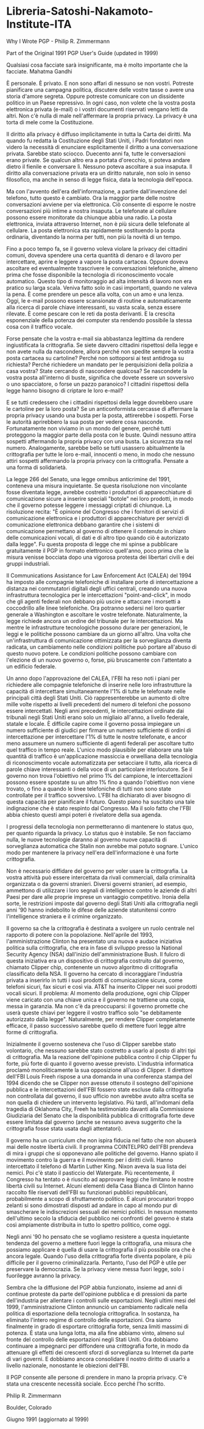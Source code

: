 # Libreria-Satoshi-Nakamoto-Institute-ITA
Why I Wrote PGP - Philip R. Zimmermann 

Part of the Original 1991 PGP User's Guide (updated in 1999)



Qualsiasi cosa facciate sarà insignificante, ma è molto importante che la facciate.
Mahatma Gandhi

È personale. È privato. E non sono affari di nessuno se non vostri. Potreste pianificare una campagna politica, discutere delle vostre tasse o avere una storia d'amore segreta. Oppure potreste comunicare con un dissidente politico in un Paese repressivo. In ogni caso, non volete che la vostra posta elettronica privata (e-mail) o i vostri documenti riservati vengano letti da altri. Non c'è nulla di male nell'affermare la propria privacy. La privacy è una torta di mele come la Costituzione.

Il diritto alla privacy è diffuso implicitamente in tutta la Carta dei diritti. Ma quando fu redatta la Costituzione degli Stati Uniti, i Padri fondatori non videro la necessità di enunciare esplicitamente il diritto a una conversazione privata. Sarebbe stato sciocco. Duecento anni fa, tutte le conversazioni erano private. Se qualcun altro era a portata d'orecchio, si poteva andare dietro il fienile e conversare lì. Nessuno poteva ascoltare a sua insaputa. Il diritto alla conversazione privata era un diritto naturale, non solo in senso filosofico, ma anche in senso di legge fisica, data la tecnologia dell'epoca.

Ma con l'avvento dell'era dell'informazione, a partire dall'invenzione del telefono, tutto questo è cambiato. Ora la maggior parte delle nostre conversazioni avviene per via elettronica. Ciò consente di esporre le nostre conversazioni più intime a nostra insaputa. Le telefonate al cellulare possono essere monitorate da chiunque abbia una radio. La posta elettronica, inviata attraverso Internet, non è più sicura delle telefonate al cellulare. La posta elettronica sta rapidamente sostituendo la posta ordinaria, diventando la norma per tutti, non più la novità di un tempo.

Fino a poco tempo fa, se il governo voleva violare la privacy dei cittadini comuni, doveva spendere una certa quantità di denaro e di lavoro per intercettare, aprire e leggere a vapore la posta cartacea. Oppure doveva ascoltare ed eventualmente trascrivere le conversazioni telefoniche, almeno prima che fosse disponibile la tecnologia di riconoscimento vocale automatico. Questo tipo di monitoraggio ad alta intensità di lavoro non era pratico su larga scala. Veniva fatto solo in casi importanti, quando ne valeva la pena. È come prendere un pesce alla volta, con un amo e una lenza. Oggi, le e-mail possono essere scansionate di routine e automaticamente alla ricerca di parole chiave interessanti, su vasta scala, senza essere rilevate. È come pescare con le reti da posta derivanti. E la crescita esponenziale della potenza dei computer sta rendendo possibile la stessa cosa con il traffico vocale.

Forse pensate che la vostra e-mail sia abbastanza legittima da rendere ingiustificata la crittografia. Se siete davvero cittadini rispettosi della legge e non avete nulla da nascondere, allora perché non spedite sempre la vostra posta cartacea su cartoline? Perché non sottoporsi ai test antidroga su richiesta? Perché richiedere un mandato per le perquisizioni della polizia a casa vostra? State cercando di nascondere qualcosa? Se nascondete la vostra posta all'interno di buste, significa che dovete essere un sovversivo o uno spacciatore, o forse un pazzo paranoico? I cittadini rispettosi della legge hanno bisogno di criptare le loro e-mail?

E se tutti credessero che i cittadini rispettosi della legge dovrebbero usare le cartoline per la loro posta? Se un anticonformista cercasse di affermare la propria privacy usando una busta per la posta, attirerebbe i sospetti. Forse le autorità aprirebbero la sua posta per vedere cosa nasconde. Fortunatamente non viviamo in un mondo del genere, perché tutti proteggono la maggior parte della posta con le buste. Quindi nessuno attira sospetti affermando la propria privacy con una busta. La sicurezza sta nel numero. Analogamente, sarebbe bello se tutti usassero abitualmente la crittografia per tutte le loro e-mail, innocenti o meno, in modo che nessuno attiri sospetti affermando la propria privacy con la crittografia. Pensate a una forma di solidarietà.

La legge 266 del Senato, una legge omnibus anticrimine del 1991, conteneva una misura inquietante. Se questa risoluzione non vincolante fosse diventata legge, avrebbe costretto i produttori di apparecchiature di comunicazione sicure a inserire speciali "botole" nei loro prodotti, in modo che il governo potesse leggere i messaggi criptati di chiunque. La risoluzione recita: "È opinione del Congresso che i fornitori di servizi di comunicazione elettronica e i produttori di apparecchiature per servizi di comunicazione elettronica debbano garantire che i sistemi di comunicazione permettano al governo di ottenere il contenuto in chiaro delle comunicazioni vocali, di dati e di altro tipo quando ciò è autorizzato dalla legge". Fu questa proposta di legge che mi spinse a pubblicare gratuitamente il PGP in formato elettronico quell'anno, poco prima che la misura venisse bocciata dopo una vigorosa protesta dei libertari civili e dei gruppi industriali.

Il Communications Assistance for Law Enforcement Act (CALEA) del 1994 ha imposto alle compagnie telefoniche di installare porte di intercettazione a distanza nei commutatori digitali degli uffici centrali, creando una nuova infrastruttura tecnologica per le intercettazioni "point-and-click", in modo che gli agenti federali non debbano più uscire e attaccare i morsetti a coccodrillo alle linee telefoniche. Ora potranno sedersi nel loro quartier generale a Washington e ascoltare le vostre telefonate. Naturalmente, la legge richiede ancora un ordine del tribunale per le intercettazioni. Ma mentre le infrastrutture tecnologiche possono durare per generazioni, le leggi e le politiche possono cambiare da un giorno all'altro. Una volta che un'infrastruttura di comunicazione ottimizzata per la sorveglianza diventa radicata, un cambiamento nelle condizioni politiche può portare all'abuso di questo nuovo potere. Le condizioni politiche possono cambiare con l'elezione di un nuovo governo o, forse, più bruscamente con l'attentato a un edificio federale.

Un anno dopo l'approvazione del CALEA, l'FBI ha reso noti i piani per richiedere alle compagnie telefoniche di inserire nelle loro infrastrutture la capacità di intercettare simultaneamente l'1% di tutte le telefonate nelle principali città degli Stati Uniti. Ciò rappresenterebbe un aumento di oltre mille volte rispetto ai livelli precedenti del numero di telefoni che possono essere intercettati. Negli anni precedenti, le intercettazioni ordinate dai tribunali negli Stati Uniti erano solo un migliaio all'anno, a livello federale, statale e locale. È difficile capire come il governo possa impiegare un numero sufficiente di giudici per firmare un numero sufficiente di ordini di intercettazione per intercettare l'1% di tutte le nostre telefonate, e ancor meno assumere un numero sufficiente di agenti federali per ascoltare tutto quel traffico in tempo reale. L'unico modo plausibile per elaborare una tale quantità di traffico è un'applicazione massiccia e orwelliana della tecnologia di riconoscimento vocale automatizzata per setacciare il tutto, alla ricerca di parole chiave interessanti o della voce di un particolare interlocutore. Se il governo non trova l'obiettivo nel primo 1% del campione, le intercettazioni possono essere spostate su un altro 1% fino a quando l'obiettivo non viene trovato, o fino a quando le linee telefoniche di tutti non sono state controllate per il traffico sovversivo. L'FBI ha dichiarato di aver bisogno di questa capacità per pianificare il futuro. Questo piano ha suscitato una tale indignazione che è stato respinto dal Congresso. Ma il solo fatto che l'FBI abbia chiesto questi ampi poteri è rivelatore della sua agenda.

I progressi della tecnologia non permetteranno di mantenere lo status quo, per quanto riguarda la privacy. Lo status quo è instabile. Se non facciamo nulla, le nuove tecnologie daranno al governo nuove capacità di sorveglianza automatica che Stalin non avrebbe mai potuto sognare. L'unico modo per mantenere la privacy nell'era dell'informazione è una forte crittografia.

Non è necessario diffidare del governo per voler usare la crittografia. La vostra attività può essere intercettata da rivali commerciali, dalla criminalità organizzata o da governi stranieri. Diversi governi stranieri, ad esempio, ammettono di utilizzare i loro segnali di intelligence contro le aziende di altri Paesi per dare alle proprie imprese un vantaggio competitivo. Ironia della sorte, le restrizioni imposte dal governo degli Stati Uniti alla crittografia negli anni '90 hanno indebolito le difese delle aziende statunitensi contro l'intelligence straniera e il crimine organizzato.

Il governo sa che la crittografia è destinata a svolgere un ruolo centrale nel rapporto di potere con la popolazione. Nell'aprile del 1993, l'amministrazione Clinton ha presentato una nuova e audace iniziativa politica sulla crittografia, che era in fase di sviluppo presso la National Security Agency (NSA) dall'inizio dell'amministrazione Bush. Il fulcro di questa iniziativa era un dispositivo di crittografia costruito dal governo, chiamato Clipper chip, contenente un nuovo algoritmo di crittografia classificato della NSA. Il governo ha cercato di incoraggiare l'industria privata a inserirlo in tutti i suoi prodotti di comunicazione sicura, come telefoni sicuri, fax sicuri e così via. AT&T ha inserito Clipper nei suoi prodotti vocali sicuri. Il problema: Al momento della produzione, ogni chip Clipper viene caricato con una chiave unica e il governo ne trattiene una copia, messa in garanzia. Ma non c'è da preoccuparsi: il governo promette che userà queste chiavi per leggere il vostro traffico solo "se debitamente autorizzato dalla legge". Naturalmente, per rendere Clipper completamente efficace, il passo successivo sarebbe quello di mettere fuori legge altre forme di crittografia.

Inizialmente il governo sosteneva che l'uso di Clipper sarebbe stato volontario, che nessuno sarebbe stato costretto a usarlo al posto di altri tipi di crittografia. Ma la reazione dell'opinione pubblica contro il chip Clipper fu forte, più forte di quanto il governo avesse previsto. L'industria informatica proclamò monoliticamente la sua opposizione all'uso di Clipper. Il direttore dell'FBI Louis Freeh rispose a una domanda in una conferenza stampa del 1994 dicendo che se Clipper non avesse ottenuto il sostegno dell'opinione pubblica e le intercettazioni dell'FBI fossero state escluse dalla crittografia non controllata dal governo, il suo ufficio non avrebbe avuto altra scelta se non quella di chiedere un intervento legislativo. Più tardi, all'indomani della tragedia di Oklahoma City, Freeh ha testimoniato davanti alla Commissione Giudiziaria del Senato che la disponibilità pubblica di crittografia forte deve essere limitata dal governo (anche se nessuno aveva suggerito che la crittografia fosse stata usata dagli attentatori).

Il governo ha un curriculum che non ispira fiducia nel fatto che non abuserà mai delle nostre libertà civili. Il programma COINTELPRO dell'FBI prendeva di mira i gruppi che si opponevano alle politiche del governo. Hanno spiato il movimento contro la guerra e il movimento per i diritti civili. Hanno intercettato il telefono di Martin Luther King. Nixon aveva la sua lista dei nemici. Poi c'è stato il pasticcio del Watergate. Più recentemente, il Congresso ha tentato o è riuscito ad approvare leggi che limitano le nostre libertà civili su Internet. Alcuni elementi della Casa Bianca di Clinton hanno raccolto file riservati dell'FBI su funzionari pubblici repubblicani, probabilmente a scopo di sfruttamento politico. E alcuni procuratori troppo zelanti si sono dimostrati disposti ad andare in capo al mondo pur di smascherare le indiscrezioni sessuali dei nemici politici. In nessun momento dell'ultimo secolo la sfiducia del pubblico nei confronti del governo è stata così ampiamente distribuita in tutto lo spettro politico, come oggi.

Negli anni '90 ho pensato che se vogliamo resistere a questa inquietante tendenza del governo a mettere fuori legge la crittografia, una misura che possiamo applicare è quella di usare la crittografia il più possibile ora che è ancora legale. Quando l'uso della crittografia forte diventa popolare, è più difficile per il governo criminalizzarla. Pertanto, l'uso del PGP è utile per preservare la democrazia. Se la privacy viene messa fuori legge, solo i fuorilegge avranno la privacy.

Sembra che la diffusione del PGP abbia funzionato, insieme ad anni di continue proteste da parte dell'opinione pubblica e di pressioni da parte dell'industria per allentare i controlli sulle esportazioni. Negli ultimi mesi del 1999, l'amministrazione Clinton annunciò un cambiamento radicale nella politica di esportazione della tecnologia crittografica. In sostanza, ha eliminato l'intero regime di controllo delle esportazioni. Ora siamo finalmente in grado di esportare crittografia forte, senza limiti massimi di potenza. È stata una lunga lotta, ma alla fine abbiamo vinto, almeno sul fronte del controllo delle esportazioni negli Stati Uniti. Ora dobbiamo continuare a impegnarci per diffondere una crittografia forte, in modo da attenuare gli effetti dei crescenti sforzi di sorveglianza su Internet da parte di vari governi. E dobbiamo ancora consolidare il nostro diritto di usarlo a livello nazionale, nonostante le obiezioni dell'FBI.

Il PGP consente alle persone di prendere in mano la propria privacy. C'è stata una crescente necessità sociale. Ecco perché l'ho scritto.

Philip R. Zimmermann

Boulder, Colorado

Giugno 1991 (aggiornato al 1999)




